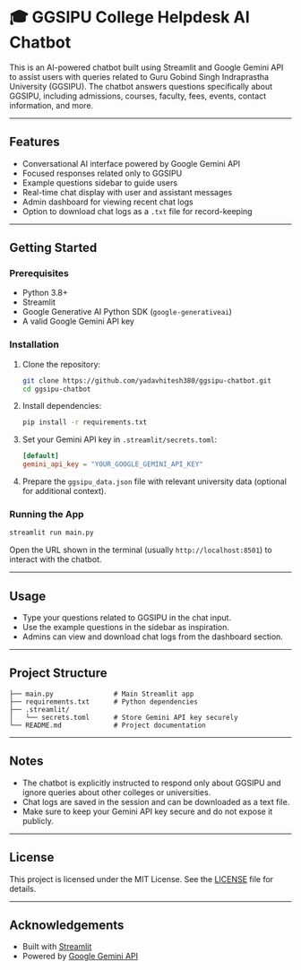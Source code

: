 # 🎓 GGSIPU College Helpdesk AI Chatbot

This is an AI-powered chatbot built using Streamlit and Google Gemini API to assist users with queries related to Guru Gobind Singh Indraprastha University (GGSIPU). The chatbot answers questions specifically about GGSIPU, including admissions, courses, faculty, fees, events, contact information, and more.

---

## Features

- Conversational AI interface powered by Google Gemini API
- Focused responses related only to GGSIPU
- Example questions sidebar to guide users
- Real-time chat display with user and assistant messages
- Admin dashboard for viewing recent chat logs
- Option to download chat logs as a `.txt` file for record-keeping

---

## Getting Started

### Prerequisites

- Python 3.8+
- Streamlit
- Google Generative AI Python SDK (`google-generativeai`)
- A valid Google Gemini API key

### Installation

1. Clone the repository:

   ```bash
   git clone https://github.com/yadavhitesh380/ggsipu-chatbot.git
   cd ggsipu-chatbot
   ```

2. Install dependencies:

   ```bash
   pip install -r requirements.txt
   ```

3. Set your Gemini API key in `.streamlit/secrets.toml`:

   ```toml
   [default]
   gemini_api_key = "YOUR_GOOGLE_GEMINI_API_KEY"
   ```

4. Prepare the `ggsipu_data.json` file with relevant university data (optional for additional context).

### Running the App

```bash
streamlit run main.py
```

Open the URL shown in the terminal (usually `http://localhost:8501`) to interact with the chatbot.

---

## Usage

- Type your questions related to GGSIPU in the chat input.
- Use the example questions in the sidebar as inspiration.
- Admins can view and download chat logs from the dashboard section.

---

## Project Structure

```
├── main.py               # Main Streamlit app
├── requirements.txt      # Python dependencies
├── .streamlit/
│   └── secrets.toml      # Store Gemini API key securely
└── README.md             # Project documentation
```

---

## Notes

- The chatbot is explicitly instructed to respond only about GGSIPU and ignore queries about other colleges or universities.
- Chat logs are saved in the session and can be downloaded as a text file.
- Make sure to keep your Gemini API key secure and do not expose it publicly.

---

## License

This project is licensed under the MIT License. See the [LICENSE](LICENSE) file for details.

---

## Acknowledgements

- Built with [Streamlit](https://streamlit.io/)
- Powered by [Google Gemini API](https://developers.generativeai.google/)
